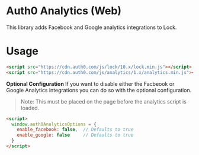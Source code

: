 # Auth0 Analytics (Web)
This library adds Facebook and Google analytics integrations to Lock. 


# Usage

```html
<script src="https://cdn.auth0.com/js/lock/10.x/lock.min.js"></script>
<script src="https://cdn.auth0.com/js/analytics/1.x/analytics.min.js"></script>
```

**Optional Configuration**
If you want to disable either the Facbeook or Google Analytics integrations you can do so with the optional configuration. 

> Note: This must be placed on the page before the analytics script is loaded.

```html
<script>
  window.auth0AnalyticsOptions = {
    enable_facebook: false,  // Defaults to true
    enable_google: false     // Defaults to true
  }
</script>
```